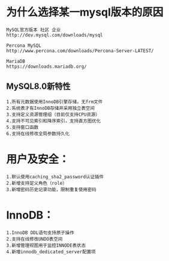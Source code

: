 # 为什么选择某一mysql版本的原因

    MySQL官方版本 社区 企业
    http://dev.mysql.com/downloads/mysql

    Percona MySQL
    http://www.percona.com/downloads/Percona-Server-LATEST/

    MariaDB
    https://downloads.mariadb.org/

## MySQL8.0新特性
    1.所有元数据使用InnoDB引擎存储，无frm文件
    2.系统表才有InnoDB存储并采用独立表空间
    3.支持定义资源管理组（目前仅支持CPU资源）
    4.支持不可见索引和降序索引，支持直方图优化
    5.支持窗口函数
    6.支持在线修改全局参数持久化

# 用户及安全：
    1.默认使用caching_sha2_password认证插件
    2.新增支持定义角色（role）
    3.新增密码历史记录功能，限制重复使用密码

# InnoDB：
    1.InnoDB DDL语句支持原子操作
    2.支持在线修改UNDO表空间
    3.新增管理视图用于监控INNODE表状态
    4.新增innodb_dedicated_server配置项
